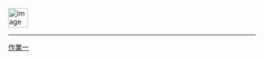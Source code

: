 <img height="40" alt="image" src="https://github.com/bb-uraaka/y-1121-swiftui/assets/149889073/6c4f7e4b-949b-496b-aab8-0952a62af84e">

---

[作業一](hw1.md)
